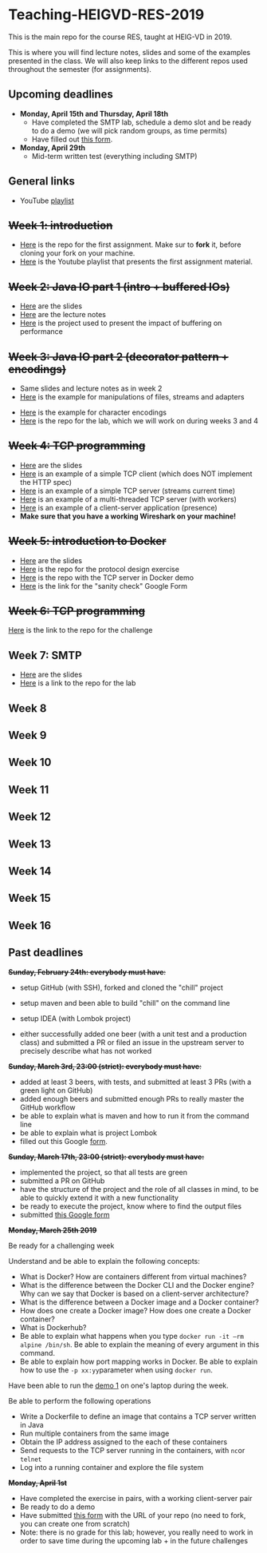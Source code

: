 # Teaching-HEIGVD-RES-2019
This is the main repo for the course RES, taught at HEIG-VD in 2019. 

This is where you will find lecture notes, slides and some of the examples presented in the class. We will also keep links to the different repos used throughout the semester (for assignments).

## Upcoming deadlines

* **Monday, April 15th and Thursday, April 18th**
  * Have completed the SMTP lab, schedule a demo slot and be ready to do a demo (we will pick random groups, as time permits)
  * Have filled out [this form](https://forms.gle/q4C5gRwWM11r8cQN6).
* **Monday, April 29th**
  - Mid-term written test (everything including SMTP)

## General links

- YouTube [playlist](https://www.youtube.com/playlist?list=PLfKkysTy70Qa1IYbV9Xndojc7L-T4keF-)



## ~~Week 1: introduction~~

* [Here](https://github.com/SoftEng-HEIGVD/Teaching-HEIGVD-RES-2019-Chill) is the repo for the first assignment. Make sur to **fork** it, before cloning your fork on your machine.
* [Here](https://www.youtube.com/playlist?list=PLfKkysTy70QaN-uez0K4UpSpVUbt8ETpk) is  the Youtube playlist that presents the first assignment material.



## ~~Week 2: Java IO part 1 (intro + buffered IOs)~~

- [Here](https://github.com/SoftEng-HEIGVD/Teaching-HEIGVD-RES-2019/blob/master/slides/01-JavaIOs.pdf) are the slides
- [Here](https://github.com/SoftEng-HEIGVD/Teaching-HEIGVD-RES-2019/blob/master/lectures/01-Lecture1-JavaIOs.md) are the lecture notes
- [Here](https://github.com/SoftEng-HEIGVD/Teaching-HEIGVD-RES-2019/tree/master/examples/01-BufferedIOBenchmark/BufferedIOBenchmark) is the project used to present the impact of buffering on performance



## ~~Week 3: Java IO part 2 (decorator pattern + encodings)~~

* Same slides and lecture notes as in week 2
* [Here](https://github.com/SoftEng-HEIGVD/Teaching-HEIGVD-RES-2019/tree/master/examples/02-FileIOExample/FileIOExample) is the example for manipulations of files, streams and adapters

- [Here](https://github.com/SoftEng-HEIGVD/Teaching-HEIGVD-RES-2019/tree/master/examples/03-CharacterIODemo/CharacterIODemo) is the example for character encodings
- [Here](https://github.com/SoftEng-HEIGVD/Teaching-HEIGVD-RES-2019-Labo-Java-IO) is the repo for the lab, which we will work on during weeks 3 and 4



## ~~Week 4: TCP programming~~

* [Here](https://github.com/SoftEng-HEIGVD/Teaching-HEIGVD-RES-2019/blob/master/slides/02-TcpProgramming.pdf) are the slides
* [Here](https://github.com/SoftEng-HEIGVD/Teaching-HEIGVD-RES-2019/tree/master/examples/05-DumbHttpClient/DumbHttpClient) is an example of a simple TCP client (which does NOT implement the HTTP spec)
* [Here](https://github.com/SoftEng-HEIGVD/Teaching-HEIGVD-RES-2019/tree/master/examples/04-StreamingTimeServer/StreamingTimeServer) is an example of a simple TCP server (streams current time)
* [Here](https://github.com/SoftEng-HEIGVD/Teaching-HEIGVD-RES-2019/tree/master/examples/07-TcpServers/TcpServers) is an example of a multi-threaded TCP server (with workers)
* [Here](https://github.com/SoftEng-HEIGVD/Teaching-HEIGVD-RES-2019/tree/master/examples/06-PresenceApplication/PresenceApplication) is an example of a client-server application (presence)
* **Make sure that you have a working Wireshark on your machine!**

## ~~Week 5: introduction to Docker~~

* [Here](https://github.com/SoftEng-HEIGVD/Teaching-HEIGVD-RES-2019/blob/master/slides/03-Docker.pdf) are the slides
* [Here](https://github.com/SoftEng-HEIGVD/Teaching-HEIGVD-RES-2019-Exercise-Calculator) is the repo for the protocol design exercise
* [Here](https://github.com/SoftEng-HEIGVD/Teaching-Docker-SimpleJavaServer) is the repo with the TCP server in Docker demo
* [Here](https://goo.gl/forms/JaEU6hp5oMJTDRx22) is the link for the "sanity check" Google Form

## ~~Week 6: TCP programming~~

[Here](<https://github.com/SoftEng-HEIGVD/Teaching-HEIGVD-RES-2019-Challenge-2>) is the link to the repo for the challenge

## Week 7: SMTP

* [Here](https://github.com/SoftEng-HEIGVD/Teaching-HEIGVD-RES-2019/blob/master/slides/04-SMTP.pdf) are the slides
* [Here](https://github.com/SoftEng-HEIGVD/Teaching-HEIGVD-RES-2019-Labo-SMTP) is a link to the repo for the lab

## Week 8

## Week 9

## Week 10

## Week 11

## Week 12

## Week 13

## Week 14

## Week 15

## Week 16



## Past deadlines

~~**Sunday, February 24th: everybody must have**:~~

- setup GitHub (with SSH), forked and cloned the "chill" project

- setup maven and been able to build "chill" on the command line

- setup IDEA (with Lombok project)

- either successfully added one beer (with a unit test and a production class) and submitted a PR or filed an issue in the upstream server to precisely describe what has not worked


~~**Sunday, March 3rd, 23:00 (strict): everybody must have**:~~

- added at least 3 beers, with tests, and submitted at least 3 PRs (with a green light on GitHub)
- added enough beers and submitted enough PRs to really master the GitHub workflow
- be able to explain what is maven and how to run it from the command line
- be able to explain what is project Lombok
- filled out this Google [form](https://goo.gl/forms/z4bsuOchWphZfj8V2).

~~**Sunday, March 17th, 23:00 (strict): everybody must have:**~~

- implemented the project, so that all tests are green
- submitted a PR on GitHub
- have the structure of the project and the role of all classes in mind, to be able to quickly extend it with a new functionality
- be ready to execute the project, know where to find the output files
- submitted [this Google form](https://goo.gl/forms/yz9uPwZHVIShXvFk2)

~~**Monday, March 25th 2019**~~

Be ready for a challenging week

Understand and be able to explain the following concepts:
- What is Docker? How are containers different from virtual machines?
- What is the difference between the Docker CLI and the Docker engine? Why can we say that Docker is based on a client-server architecture?
- What is the difference between a Docker image and a Docker container?
- How does one create a Docker image? How does one create a Docker  container?
- What is Dockerhub?
- Be able to explain what happens when you type `docker run -it —rm alpine /bin/sh`. Be able to explain the meaning of every argument in this command.
- Be able to explain how port mapping works in Docker. Be able to explain how to use the `-p xx:yy`parameter when using `docker run`.

Have been able to run the [demo 1](https://github.com/SoftEng-HEIGVD/Teaching-Docker-SimpleJavaServer) on one's laptop during the week.

Be able to perform the following operations
- Write a Dockerfile to define an image that contains a TCP server written in Java
- Run multiple containers from the same image
- Obtain the IP address assigned to the each of these containers
- Send requests to the TCP server running in the containers, with `nc`or `telnet`
- Log into a running container and explore the file system

~~**Monday, April 1st**~~

- Have completed the exercise in pairs, with a working client-server pair
- Be ready to do a demo
- Have submitted [this form](https://goo.gl/forms/u4nITKt5LeVAJURm1) with the URL of your repo (no need to fork, you can create one from scratch)
- Note: there is no grade for this lab; however, you really need to work in order to save time during the upcoming lab + in the future challenges

## 
